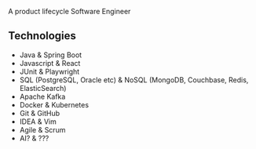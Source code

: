 A product lifecycle Software Engineer

## Technologies

- Java & Spring Boot
- Javascript & React
- JUnit & Playwright
- SQL (PostgreSQL, Oracle etc) & NoSQL (MongoDB, Couchbase, Redis, ElasticSearch)
- Apache Kafka
- Docker & Kubernetes
- Git & GitHub
- IDEA & Vim
- Agile & Scrum
- AI? & ???